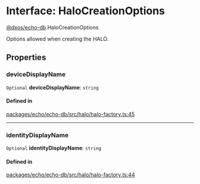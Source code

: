 # Interface: HaloCreationOptions

[@dxos/echo-db](../modules/dxos_echo_db.md).HaloCreationOptions

Options allowed when creating the HALO.

## Properties

### deviceDisplayName

 `Optional` **deviceDisplayName**: `string`

#### Defined in

[packages/echo/echo-db/src/halo/halo-factory.ts:45](https://github.com/dxos/dxos/blob/main/packages/echo/echo-db/src/halo/halo-factory.ts#L45)

___

### identityDisplayName

 `Optional` **identityDisplayName**: `string`

#### Defined in

[packages/echo/echo-db/src/halo/halo-factory.ts:44](https://github.com/dxos/dxos/blob/main/packages/echo/echo-db/src/halo/halo-factory.ts#L44)
